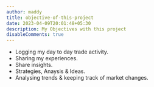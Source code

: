 ```yaml
---
author: maddy
title: objective-of-this-project
date: 2023-04-09T20:01:48+05:30
description: My Objectives with this project
disableComments: true
---
```

- Logging my day to day trade activity.
- Sharing my experiences.
- Share insights.
- Strategies, Anaysis & Ideas.
- Analysing trends & keeping track of market changes.
